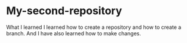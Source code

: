 # My-second-repository
What I learned
    I learned how to create a repository and how to create a branch.
         And I have also learned how to make changes.
